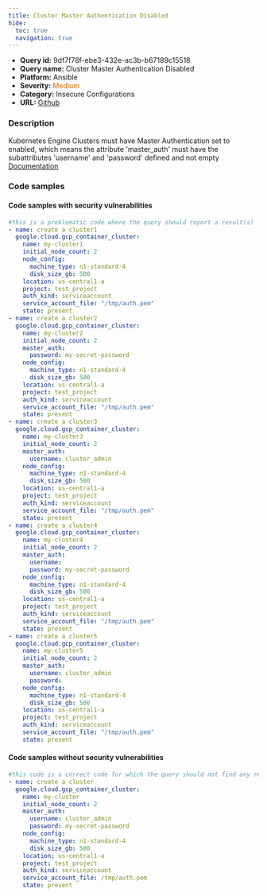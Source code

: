 ```yaml
---
title: Cluster Master Authentication Disabled
hide:
  toc: true
  navigation: true
---
```


<style>
  .highlight .hll {
    background-color: #ff171742;
  }
  .md-content {
    max-width: 1100px;
    margin: 0 auto;
  }
</style>

-   **Query id:** 9df7f78f-ebe3-432e-ac3b-b67189c15518
-   **Query name:** Cluster Master Authentication Disabled
-   **Platform:** Ansible
-   **Severity:** <span style="color:#C60">Medium</span>
-   **Category:** Insecure Configurations
-   **URL:** [Github](https://github.com/Checkmarx/kics/tree/master/assets/queries/ansible/gcp/cluster_master_authentication_disabled)

### Description
Kubernetes Engine Clusters must have Master Authentication set to enabled, which means the attribute 'master_auth' must have the subattributes 'username' and 'password' defined and not empty<br>
[Documentation](https://docs.ansible.com/ansible/latest/collections/google/cloud/gcp_container_cluster_module.html)

### Code samples
#### Code samples with security vulnerabilities
```yaml title="Positive test num. 1 - yaml file" hl_lines="32 3 46 18 61"
#this is a problematic code where the query should report a result(s)
- name: create a cluster1
  google.cloud.gcp_container_cluster:
    name: my-cluster1
    initial_node_count: 2
    node_config:
      machine_type: n1-standard-4
      disk_size_gb: 500
    location: us-central1-a
    project: test_project
    auth_kind: serviceaccount
    service_account_file: "/tmp/auth.pem"
    state: present
- name: create a cluster2
  google.cloud.gcp_container_cluster:
    name: my-cluster2
    initial_node_count: 2
    master_auth:
      password: my-secret-password
    node_config:
      machine_type: n1-standard-4
      disk_size_gb: 500
    location: us-central1-a
    project: test_project
    auth_kind: serviceaccount
    service_account_file: "/tmp/auth.pem"
    state: present
- name: create a cluster3
  google.cloud.gcp_container_cluster:
    name: my-cluster3
    initial_node_count: 2
    master_auth:
      username: cluster_admin
    node_config:
      machine_type: n1-standard-4
      disk_size_gb: 500
    location: us-central1-a
    project: test_project
    auth_kind: serviceaccount
    service_account_file: "/tmp/auth.pem"
    state: present
- name: create a cluster4
  google.cloud.gcp_container_cluster:
    name: my-cluster4
    initial_node_count: 2
    master_auth:
      username:
      password: my-secret-password
    node_config:
      machine_type: n1-standard-4
      disk_size_gb: 500
    location: us-central1-a
    project: test_project
    auth_kind: serviceaccount
    service_account_file: "/tmp/auth.pem"
    state: present
- name: create a cluster5
  google.cloud.gcp_container_cluster:
    name: my-cluster5
    initial_node_count: 2
    master_auth:
      username: cluster_admin
      password:
    node_config:
      machine_type: n1-standard-4
      disk_size_gb: 500
    location: us-central1-a
    project: test_project
    auth_kind: serviceaccount
    service_account_file: "/tmp/auth.pem"
    state: present

```


#### Code samples without security vulnerabilities
```yaml title="Negative test num. 1 - yaml file"
#this code is a correct code for which the query should not find any result
- name: create a cluster
  google.cloud.gcp_container_cluster:
    name: my-cluster
    initial_node_count: 2
    master_auth:
      username: cluster_admin
      password: my-secret-password
    node_config:
      machine_type: n1-standard-4
      disk_size_gb: 500
    location: us-central1-a
    project: test_project
    auth_kind: serviceaccount
    service_account_file: /tmp/auth.pem
    state: present

```
